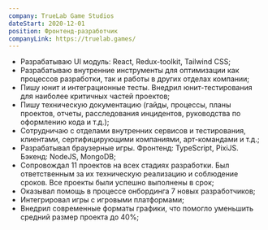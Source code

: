 ```yaml
---
company: TrueLab Game Studios
dateStart: 2020-12-01
position: Фронтенд-разработчик
companyLink: https://truelab.games/
---
```


- Разрабатываю UI модуль: React, Redux-toolkit, Tailwind CSS;
- Разрабатываю внутренние инструменты для оптимизации как процессов разработки, так и работы в других отделах компании;
- Пишу юнит и интеграционные тесты. Внедрил юнит-тестирования для наиболее критичных частей проектов;
- Пишу техническую документацию (гайды, процессы, планы проектов, отчеты, расследования инцидентов, руководства по оформлению кода и т.д.);
- Сотрудничаю с отделами внутренних сервисов и тестирования, клиентами, сертифицирующими компаниями, арт-командами и т.д.;
- Разрабатывал браузерные игры. Фронтенд: TypeScript, PixiJS. Бэкенд: NodeJS, MongoDB;
- Сопровождал 11 проектов на всех стадиях разработки. Был ответственным за их техническую реализацию и соблюдение сроков. Все проекты были успешно выполнены в срок;
- Оказывал помощь в процессе онбординга 7 новых разработчиков;
- Интегрировал игры с игровыми платформами;
- Внедрил современные форматы графики, что помогло уменьшить средний размер проекта до 40%;
